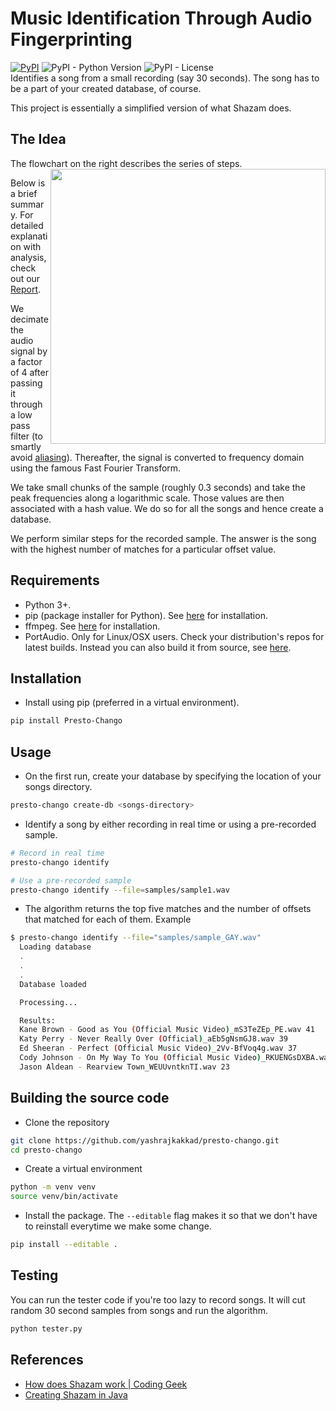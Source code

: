 # Music Identification Through Audio Fingerprinting
<a href="https://pypi.org/project/Presto-Chango/"><img alt="PyPI" src="https://img.shields.io/pypi/v/Presto-Chango"></a>
<img alt="PyPI - Python Version" src="https://img.shields.io/pypi/pyversions/Presto-Chango">
<img alt="PyPI - License" src="https://img.shields.io/pypi/l/Presto-Chango">
<br>
Identifies a song from a small recording (say 30 seconds). The song has to be a part of your created database, of course.

This project is essentially a simplified version of what Shazam does.
## The Idea
The flowchart on the right describes the series of steps.
<img src="https://github.com/yashrajkakkad/presto-chango/blob/master/flowchart.png?raw=true" align="right" height="440">


Below is a brief summary. For detailed explanation with analysis, check out our [Report](https://drive.google.com/open?id=1xbEC75FN3AIidWBd8bckgi4QeNJDdN-b).

We decimate the audio signal by a factor of 4 after passing it through a low pass filter (to smartly avoid [aliasing](https://en.wikipedia.org/wiki/Aliasing)). Thereafter, the signal is converted to frequency domain using the famous Fast Fourier Transform.

We take small chunks of the sample (roughly 0.3 seconds) and take the peak frequencies along a logarithmic scale. Those values are then associated with a hash value. We do so for all the songs and hence create a database.

We perform similar steps for the recorded sample. The answer is the song with the highest number of matches for a particular offset value.

## Requirements
- Python 3+.
- pip (package installer for Python). See [here](https://pip.pypa.io/en/stable/installing/) for installation.
- ffmpeg. See [here](https://github.com/adaptlearning/adapt_authoring/wiki/Installing-FFmpeg) for installation.
- PortAudio. Only for Linux/OSX users. Check your distribution's repos for latest builds. Instead you can also build it from source, see [here](http://www.portaudio.com/download.html).

## Installation
- Install using pip (preferred in a virtual environment).
```sh
pip install Presto-Chango
```

## Usage
- On the first run, create your database by specifying the location of your songs directory.
```sh
presto-chango create-db <songs-directory>
```
- Identify a song by either recording in real time or using a pre-recorded sample.
```sh
# Record in real time
presto-chango identify

# Use a pre-recorded sample
presto-chango identify --file=samples/sample1.wav
```
- The algorithm returns the top five matches and the number of offsets that matched for each of them. Example
```sh
$ presto-chango identify --file="samples/sample_GAY.wav"
  Loading database
  .
  .
  .
  Database loaded

  Processing...

  Results:
  Kane Brown - Good as You (Official Music Video)_mS3TeZEp_PE.wav 41
  Katy Perry - Never Really Over (Official)_aEb5gNsmGJ8.wav 39
  Ed Sheeran - Perfect (Official Music Video)_2Vv-BfVoq4g.wav 37
  Cody Johnson - On My Way To You (Official Music Video)_RKUENGsDXBA.wav 24
  Jason Aldean - Rearview Town_WEUUvntknTI.wav 23
```

## Building the source code
- Clone the repository
```sh
git clone https://github.com/yashrajkakkad/presto-chango.git
cd presto-chango
```
- Create a virtual environment
```sh
python -m venv venv
source venv/bin/activate
```
- Install the package. The `--editable` flag makes it so that we don't have to reinstall everytime we make some change.
```sh
pip install --editable .
```

## Testing
You can run the tester code if you're too lazy to record songs. It will cut random 30 second samples from songs and run the algorithm.
```sh
python tester.py
```

## References
- [How does Shazam work | Coding Geek](http://coding-geek.com/how-shazam-works/)
- [Creating Shazam in Java](https://royvanrijn.com/blog/2010/06/creating-shazam-in-java/)
